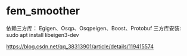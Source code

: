 # fem_smoother
依赖三方库：
Egigen、Osqp、Osqpeigen、Boost、Protobuf
三方库安装:
sudo apt install libeigen3-dev

https://blog.csdn.net/qq_38313901/article/details/119415574
